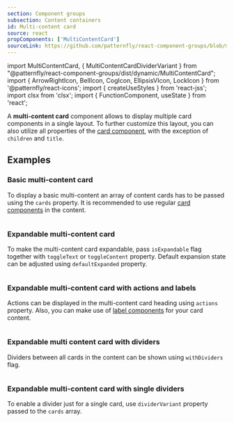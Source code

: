 ```yaml
---
section: Component groups
subsection: Content containers
id: Multi-content card
source: react
propComponents: ['MultiContentCard']
sourceLink: https://github.com/patternfly/react-component-groups/blob/main/packages/module/patternfly-docs/content/extensions/component-groups/examples/MultiContentCard/MultiContentCard.md
---
```


import MultiContentCard, { MultiContentCardDividerVariant } from "@patternfly/react-component-groups/dist/dynamic/MultiContentCard";
import { ArrowRightIcon, BellIcon, CogIcon, EllipsisVIcon, LockIcon } from '@patternfly/react-icons';
import { createUseStyles } from 'react-jss';
import clsx from 'clsx';
import { FunctionComponent, useState } from 'react';

A **multi-content card** component allows to display multiple card components in a single layout. To further customize this layout, you can also utilize all properties of the [card component](/components/card), with the exception of `children` and `title`.

## Examples

### Basic multi-content card

To display a basic multi-content an array of content cards has to be passed using the `cards` property. It is recommended to use regular [card components](/components/card) in the content.

```js file="./MultiContentCardExample.tsx"

```

### Expandable multi-content card

To make the multi-content card expandable, pass `isExpandable` flag together with `toggleText` or `toggleContent` property. Default expansion state can be adjusted using `defaultExpanded` property.

```js file="./MultiContentCardExpandableExample.tsx"

```

### Expandable multi-content card with actions and labels

Actions can be displayed in the multi-content card heading using `actions` property. Also, you can make use of [label components](/components/label) for your card content.

```js file="./MultiContentCardExpandableActionsExample.tsx"

```

### Expandable multi content card with dividers

Dividers between all cards in the content can be shown using `withDividers` flag.

```js file="./MultiContentCardExpandableDividerExample.tsx"

```

### Expandable multi-content card with single dividers

To enable a divider just for a single card, use `dividerVariant` property passed to the `cards` array.

```js file="./MultiContentCardExpandableSingleDividerExample.tsx"

```
